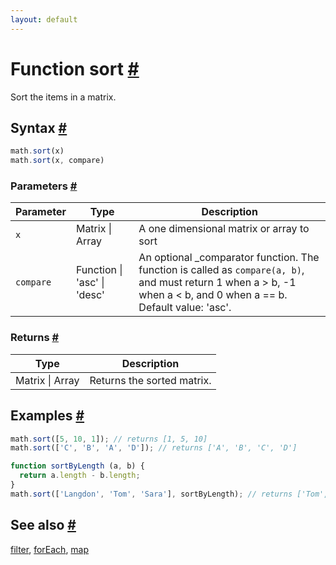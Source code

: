 ```yaml
---
layout: default
---
```


<h1 id="function-sort">Function sort <a href="#function-sort" title="Permalink">#</a></h1>

Sort the items in a matrix.


<h2 id="syntax">Syntax <a href="#syntax" title="Permalink">#</a></h2>

```js
math.sort(x)
math.sort(x, compare)
```

<h3 id="parameters">Parameters <a href="#parameters" title="Permalink">#</a></h3>

Parameter | Type | Description
--------- | ---- | -----------
`x` | Matrix &#124; Array | A one dimensional matrix or array to sort
`compare` | Function &#124; 'asc' &#124; 'desc' |  An optional _comparator function. The function is called as `compare(a, b)`, and must return 1 when a > b, -1 when a < b, and 0 when a == b. Default value: 'asc'.

<h3 id="returns">Returns <a href="#returns" title="Permalink">#</a></h3>

Type | Description
---- | -----------
Matrix &#124; Array | Returns the sorted matrix.


<h2 id="examples">Examples <a href="#examples" title="Permalink">#</a></h2>

```js
math.sort([5, 10, 1]); // returns [1, 5, 10]
math.sort(['C', 'B', 'A', 'D']); // returns ['A', 'B', 'C', 'D']

function sortByLength (a, b) {
  return a.length - b.length;
}
math.sort(['Langdon', 'Tom', 'Sara'], sortByLength); // returns ['Tom', 'Sara', 'Langdon']
```


<h2 id="see-also">See also <a href="#see-also" title="Permalink">#</a></h2>

[filter](filter.html),
[forEach](forEach.html),
[map](map.html)


<!-- Note: This file is automatically generated from source code comments. Changes made in this file will be overridden. -->
